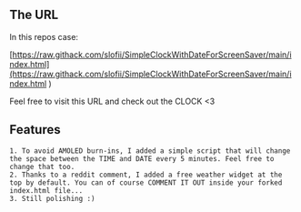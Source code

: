 

## The URL

In this repos case:

[https://raw.githack.com/slofii/SimpleClockWithDateForScreenSaver/main/index.html](https://raw.githack.com/slofii/SimpleClockWithDateForScreenSaver/main/index.html
)

Feel free to visit this URL and check out the CLOCK <3

## Features

```
1. To avoid AMOLED burn-ins, I added a simple script that will change the space between the TIME and DATE every 5 minutes. Feel free to change that too.
2. Thanks to a reddit comment, I added a free weather widget at the top by default. You can of course COMMENT IT OUT inside your forked index.html file...
3. Still polishing :)
```
